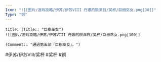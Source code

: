 ```yaml
---
Icon: "![[图片/游戏攻略/伊苏/伊苏VIII 丹娜的陨涕日/奖杯/巨樹巫女.png|30]]"
Type: "铜"
---
```

```ad-common-bronze-trophy
title: (Title:: "巨樹巫女")
![[图片/游戏攻略/伊苏/伊苏VIII 丹娜的陨涕日/奖杯/巨樹巫女.png|100]]

(Comment:: "通過第五部「巨樹巫女」。")
```

#伊苏/伊苏VIII/奖杯 #奖杯 #铜

